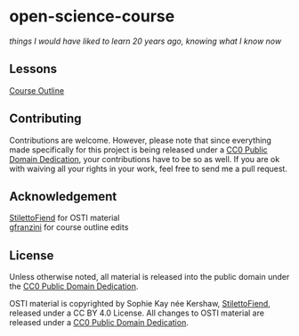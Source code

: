 # open-science-course
*things I would have liked to learn 20 years ago, knowing what I know now*

## Lessons

[Course Outline](lessons/index.md)

## Contributing

Contributions are welcome. However, please note that since everything made specifically for this project is being released under a [CC0 Public Domain Dedication](LICENSE), your contributions have to be so as well. If you are ok with waiving all your rights in your work, feel free to send me a pull request.     

## Acknowledgement

[StilettoFiend](https://github.com/StilettoFiend) for OSTI material  
[gfranzini](https://github.com/gfranzini) for course outline edits  

## License

Unless otherwise noted, all material is released into the public domain under the [CC0 Public Domain Dedication](LICENSE).

OSTI material is copyrighted by Sophie Kay née Kershaw, [StilettoFiend](https://github.com/StilettoFiend), released under a CC BY 4.0 License. All changes to OSTI material are released under a [CC0 Public Domain Dedication](LICENSE).